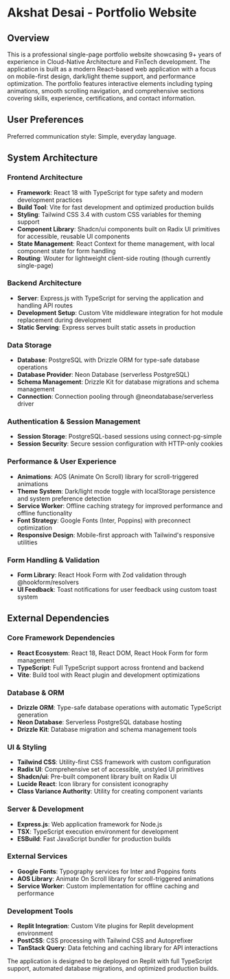 # Akshat Desai - Portfolio Website

## Overview

This is a professional single-page portfolio website showcasing 9+ years of experience in Cloud-Native Architecture and FinTech development. The application is built as a modern React-based web application with a focus on mobile-first design, dark/light theme support, and performance optimization. The portfolio features interactive elements including typing animations, smooth scrolling navigation, and comprehensive sections covering skills, experience, certifications, and contact information.

## User Preferences

Preferred communication style: Simple, everyday language.

## System Architecture

### Frontend Architecture
- **Framework**: React 18 with TypeScript for type safety and modern development practices
- **Build Tool**: Vite for fast development and optimized production builds
- **Styling**: Tailwind CSS 3.4 with custom CSS variables for theming support
- **Component Library**: Shadcn/ui components built on Radix UI primitives for accessible, reusable UI components
- **State Management**: React Context for theme management, with local component state for form handling
- **Routing**: Wouter for lightweight client-side routing (though currently single-page)

### Backend Architecture
- **Server**: Express.js with TypeScript for serving the application and handling API routes
- **Development Setup**: Custom Vite middleware integration for hot module replacement during development
- **Static Serving**: Express serves built static assets in production

### Data Storage
- **Database**: PostgreSQL with Drizzle ORM for type-safe database operations
- **Database Provider**: Neon Database (serverless PostgreSQL)
- **Schema Management**: Drizzle Kit for database migrations and schema management
- **Connection**: Connection pooling through @neondatabase/serverless driver

### Authentication & Session Management
- **Session Storage**: PostgreSQL-based sessions using connect-pg-simple
- **Session Security**: Secure session configuration with HTTP-only cookies

### Performance & User Experience
- **Animations**: AOS (Animate On Scroll) library for scroll-triggered animations
- **Theme System**: Dark/light mode toggle with localStorage persistence and system preference detection
- **Service Worker**: Offline caching strategy for improved performance and offline functionality
- **Font Strategy**: Google Fonts (Inter, Poppins) with preconnect optimization
- **Responsive Design**: Mobile-first approach with Tailwind's responsive utilities

### Form Handling & Validation
- **Form Library**: React Hook Form with Zod validation through @hookform/resolvers
- **UI Feedback**: Toast notifications for user feedback using custom toast system

## External Dependencies

### Core Framework Dependencies
- **React Ecosystem**: React 18, React DOM, React Hook Form for form management
- **TypeScript**: Full TypeScript support across frontend and backend
- **Vite**: Build tool with React plugin and development optimizations

### Database & ORM
- **Drizzle ORM**: Type-safe database operations with automatic TypeScript generation
- **Neon Database**: Serverless PostgreSQL database hosting
- **Drizzle Kit**: Database migration and schema management tools

### UI & Styling
- **Tailwind CSS**: Utility-first CSS framework with custom configuration
- **Radix UI**: Comprehensive set of accessible, unstyled UI primitives
- **Shadcn/ui**: Pre-built component library built on Radix UI
- **Lucide React**: Icon library for consistent iconography
- **Class Variance Authority**: Utility for creating component variants

### Server & Development
- **Express.js**: Web application framework for Node.js
- **TSX**: TypeScript execution environment for development
- **ESBuild**: Fast JavaScript bundler for production builds

### External Services
- **Google Fonts**: Typography services for Inter and Poppins fonts
- **AOS Library**: Animate On Scroll library for scroll-triggered animations
- **Service Worker**: Custom implementation for offline caching and performance

### Development Tools
- **Replit Integration**: Custom Vite plugins for Replit development environment
- **PostCSS**: CSS processing with Tailwind CSS and Autoprefixer
- **TanStack Query**: Data fetching and caching library for API interactions

The application is designed to be deployed on Replit with full TypeScript support, automated database migrations, and optimized production builds.